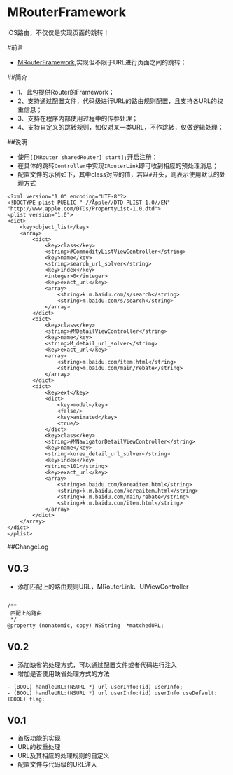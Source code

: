 # MRouterFramework
iOS路由，不仅仅是实现页面的跳转！


#前言
*   [MRouterFramework](https://github.com/MMicker/MRouterFramework),实现但不限于URL进行页面之间的跳转；

##简介
* 1、此包提供Router的Framework；
* 2、支持通过配置文件，代码级进行URL的路由规则配置，且支持各URL的权重信息；
* 3、支持在程序内部使用过程中的传参处理；
* 4、支持自定义的跳转规则，如仅对某一类URL，不作跳转，仅做逻辑处理；


##说明
*   使用`[[MRouter sharedRouter] start];`开启注册；
*   在具体的跳转`Controller`中实现`IRouterLink`即可收到相应的预处理消息；
*   配置文件的示例如下，其中class对应的值，若以`#`开头，则表示使用默认的处理方式
```
<?xml version="1.0" encoding="UTF-8"?>
<!DOCTYPE plist PUBLIC "-//Apple//DTD PLIST 1.0//EN" "http://www.apple.com/DTDs/PropertyList-1.0.dtd">
<plist version="1.0">
<dict>
    <key>object_list</key>
    <array>
        <dict>
            <key>class</key>
            <string>#CommodityListViewController</string>
            <key>name</key>
            <string>search_url_solver</string>
            <key>index</key>
            <integer>0</integer>
            <key>exact_url</key>
            <array>
                <string>k.m.baidu.com/s/search</string>
                <string>m.baidu.com/s/search</string>
            </array>
        </dict>
        <dict>
            <key>class</key>
            <string>#MDetailViewController</string>
            <key>name</key>
            <string>M_detail_url_solver</string>
            <key>exact_url</key>
            <array>
                <string>m.baidu.com/item.html</string>
                <string>m.baidu.com/main/rebate</string>
            </array>
        </dict>
        <dict>
            <key>ext</key>
            <dict>
                <key>modal</key>
                <false/>
                <key>animated</key>
                <true/>
            </dict>
            <key>class</key>
            <string>#MNavigatorDetailViewController</string>
            <key>name</key>
            <string>korea_detail_url_solver</string>
            <key>index</key>
            <string>101</string>
            <key>exact_url</key>
            <array>
                <string>m.baidu.com/koreaitem.html</string>
                <string>k.m.baidu.com/koreaitem.html</string>
                <string>k.m.baidu.com/main/rebate</string>
                <string>k.m.baidu.com/item.html</string>
            </array>
        </dict>
    </array>
</dict>
</plist>
```

##ChangeLog

V0.3
---
*   添加匹配上的路由规则URL，MRouterLink、UIViewController
```

/**
 匹配上的路由
 */
@property (nonatomic, copy) NSString  *matchedURL;
```

V0.2
---
*   添加缺省的处理方式，可以通过配置文件或者代码进行注入
*   增加是否使用缺省处理方式的方法
```
- (BOOL) handleURL:(NSURL *) url userInfo:(id) userInfo;
- (BOOL) handleURL:(NSURL *) url userInfo:(id) userInfo useDefault:(BOOL) flag;
```


V0.1
---
*   首版功能的实现
*   URL的权重处理
*   URL及其相应的处理规则的自定义
*   配置文件与代码级的URL注入